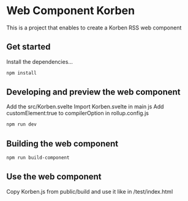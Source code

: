 # Web Component Korben

This is a project that enables to create a Korben RSS web component 

## Get started

Install the dependencies...

```bash
npm install
```

## Developing and preview the web component

Add the src/Korben.svelte
Import Korben.svelte in main js
Add customElement:true to compilerOption in rollup.config.js

```bash
npm run dev
```

## Building the web component

```bash
npm run build-component
```

## Use the web component

Copy Korben.js from public/build and use it like in /test/index.html






